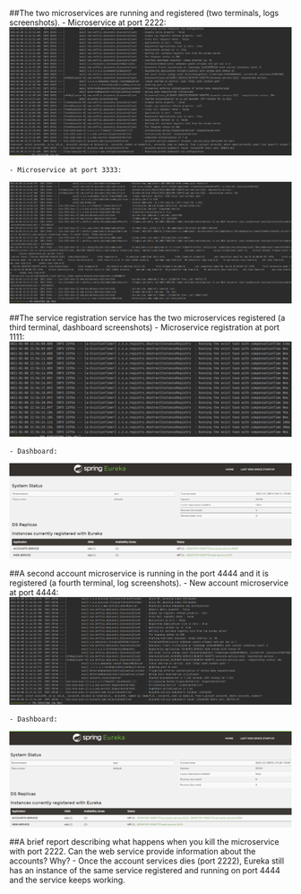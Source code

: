 ##The two microservices are running and registered (two terminals, logs screenshots).
	- Microservice at port 2222:
![microservice:2222](screenshots/1_1.PNG)

	- Microservice at port 3333:
![microservice:3333](screenshots/1_2.PNG)


##The service registration service has the two microservices registered (a third terminal, dashboard screenshots)
	- Microservice registration at port 1111:
![microservice:1111](screenshots/2_1.PNG)

	- Dashboard:
![microservice:1111](screenshots/2_2.PNG)

##A second account microservice is running in the port 4444 and it is registered (a fourth terminal, log screenshots).
    - New account microservice at port 4444:
![microservice:4444](screenshots/3_1.PNG)

    - Dashboard:
![microservice:4444](screenshots/3_2.PNG)


##A brief report describing what happens when you kill the microservice with port 2222. Can the web service provide information about the accounts? Why?
	- Once the account services dies (port 2222), Eureka still has an instance of the same service registered and running on port 4444 and the service keeps working.